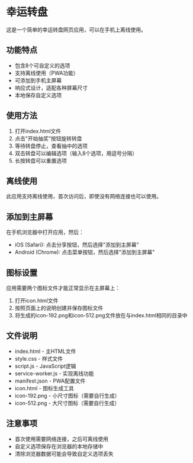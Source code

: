 # 幸运转盘

这是一个简单的幸运转盘网页应用，可以在手机上离线使用。

## 功能特点

- 包含8个可自定义的选项
- 支持离线使用（PWA功能）
- 可添加到手机主屏幕
- 响应式设计，适配各种屏幕尺寸
- 本地保存自定义选项

## 使用方法

1. 打开index.html文件
2. 点击"开始抽奖"按钮旋转转盘
3. 等待转盘停止，查看抽中的选项
4. 双击转盘可以编辑选项（输入8个选项，用逗号分隔）
5. 长按转盘可以重置选项

## 离线使用

此应用支持离线使用，首次访问后，即使没有网络连接也可以使用。

## 添加到主屏幕

在手机浏览器中打开应用，然后：

- iOS (Safari): 点击分享按钮，然后选择"添加到主屏幕"
- Android (Chrome): 点击菜单按钮，然后选择"添加到主屏幕"

## 图标设置

应用需要两个图标文件才能正常显示在主屏幕上：

1. 打开icon.html文件
2. 按照页面上的说明创建并保存图标文件
3. 将生成的icon-192.png和icon-512.png文件放在与index.html相同的目录中

## 文件说明

- index.html - 主HTML文件
- style.css - 样式文件
- script.js - JavaScript逻辑
- service-worker.js - 实现离线功能
- manifest.json - PWA配置文件
- icon.html - 图标生成工具
- icon-192.png - 小尺寸图标（需要自行生成）
- icon-512.png - 大尺寸图标（需要自行生成）

## 注意事项

- 首次使用需要网络连接，之后可离线使用
- 自定义选项保存在浏览器的本地存储中
- 清除浏览器数据可能会导致自定义选项丢失